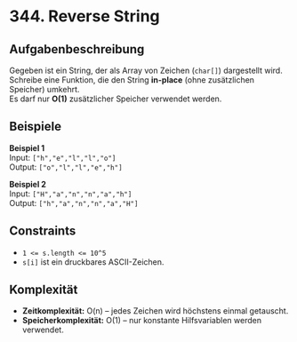 # 344. Reverse String

## Aufgabenbeschreibung
Gegeben ist ein String, der als Array von Zeichen (`char[]`) dargestellt wird.  
Schreibe eine Funktion, die den String **in-place** (ohne zusätzlichen Speicher) umkehrt.  
Es darf nur **O(1)** zusätzlicher Speicher verwendet werden.

## Beispiele

**Beispiel 1**  
Input: `["h","e","l","l","o"]`  
Output: `["o","l","l","e","h"]`

**Beispiel 2**  
Input: `["H","a","n","n","a","h"]`  
Output: `["h","a","n","n","a","H"]`

## Constraints
- `1 <= s.length <= 10^5`
- `s[i]` ist ein druckbares ASCII-Zeichen.

## Komplexität
- **Zeitkomplexität:** O(n) – jedes Zeichen wird höchstens einmal getauscht.
- **Speicherkomplexität:** O(1) – nur konstante Hilfsvariablen werden verwendet.

